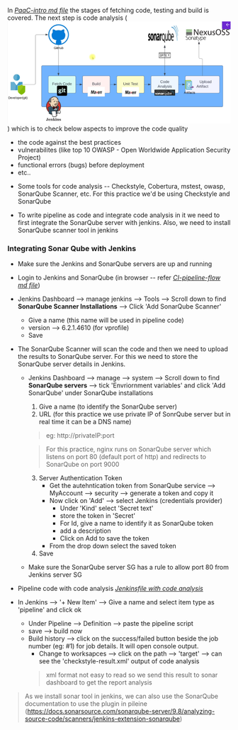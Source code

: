 In [_PaaC-intro md file_](PaaC-intro.md) the stages of fetching code, testing and build is covered. The next step is code analysis (![CI-pipeline-flow](CI-pipeline-flow.png)) which is to check below aspects to improve the code quality
- the code against the best practices
- vulnerabilites (like top 10 OWASP - Open Worldwide Application Security Project)
- functional errors (bugs) before deployment
- etc..

* Some tools for code analysis -- Checkstyle, Cobertura, mstest, owasp, SonarQube Scanner, etc. For this practice we'd be using Checkstyle and SonarQube

* To write pipeline as code and integrate code analysis in it we need to first integrate the SonarQube server with jenkins. Also, we need to install SonarQube scanner tool in jenkins

### Integrating Sonar Qube with Jenkins
* Make sure the Jenkins and SonarQube servers are up and running
* Login to Jenkins and SonarQube (in browser -- refer [_CI-pipeline-flow md file_](CI-pipeline-flow.md))
* Jenkins Dashboard --> manage jenkins --> Tools --> Scroll down to find **SonarQube Scanner Installations** --> Click 'Add SonarQube Scanner'
    - Give a name (this name will be used in pipeline code)
    - version --> 6.2.1.4610 (for vprofile)
    - Save
* The SonarQube Scanner will scan the code and then we need to upload the results to SonarQube server. For this we need to store the SonarQube server details in Jenkins.
    - Jenkins Dashboard --> manage --> system --> Scroll down to find **SonarQube servers** --> tick 'Envriornment variables' and click 'Add SonarQube' under SonarQube installations
        1. Give a name (to identify the SonarQube server)
        2. URL (for this practice we use private IP of SonrQube server but in real time it can be a DNS name)
        > eg: http://privateIP:port
            
        >For this practice, nginx runs on SonarQube server which listens on port 80 (default port of http) and redirects to SonarQube on port 9000
        3. Server Authentication Token
            - Get the autehntication token from SonarQube service --> MyAccount --> security --> generate a token and copy it
            - Now click on 'Add' --> select Jenkins (credentials provider)
                * Under 'Kind' select 'Secret text'
                * store the token in 'Secret'
                * For Id, give a name to identify it as SonarQube token
                * add a description
                * Click on Add to save the token
            - From the drop down select the saved token
        4. Save
    - Make sure the SonarQube server SG has a rule to allow port 80 from Jenkins server SG

* Pipeline code with code analysis [_Jenkinsfile with code analysis_](Jenkinsfile-with-codeAnalysis)

* In Jenkins --> '+ New Item' --> Give a name and select item type as 'pipeline' and click ok
    - Under Pipeline --> Definition --> paste the pipeline script
    - save --> build now
    - Build history -->  click on the success/failed button beside the job number (eg: #1) for job details. It will open console output.
        * Change to worksapces --> click on the path --> 'target' --> can see the 'checkstyle-result.xml' output of code analysis
        > xml format not easy to read so we send this result to sonar dashboard to get the report analysis

> As we install sonar tool in jenkins, we can also use the SonarQube documentation to use the plugin in pileine (https://docs.sonarsource.com/sonarqube-server/9.8/analyzing-source-code/scanners/jenkins-extension-sonarqube)